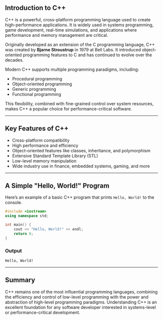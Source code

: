 ## Introduction to C++

C++ is a powerful, cross-platform programming language used to create high-performance applications. It is widely used in systems programming, game development, real-time simulations, and applications where performance and memory management are critical.

Originally developed as an extension of the C programming language, C++ was created by **Bjarne Stroustrup** in 1979 at Bell Labs. It introduced object-oriented programming features to C and has continued to evolve over the decades.

Modern C++ supports multiple programming paradigms, including:

- Procedural programming
- Object-oriented programming
- Generic programming
- Functional programming

This flexibility, combined with fine-grained control over system resources, makes C++ a popular choice for performance-critical software.

---

## Key Features of C++

- Cross-platform compatibility
- High performance and efficiency
- Object-oriented features like classes, inheritance, and polymorphism
- Extensive Standard Template Library (STL)
- Low-level memory manipulation
- Wide industry use in finance, embedded systems, gaming, and more

---

## A Simple "Hello, World!" Program

Here’s an example of a basic C++ program that prints `Hello, World!` to the console.

```cpp
#include <iostream>
using namespace std;

int main() {
    cout << "Hello, World!" << endl;
    return 0;
}
```

### Output

```shell
Hello, World!
```

---

## Summary

C++ remains one of the most influential programming languages, combining the efficiency and control of low-level programming with the power and abstraction of high-level programming paradigms. Understanding C++ is an excellent foundation for any software developer interested in systems-level or performance-critical development.
